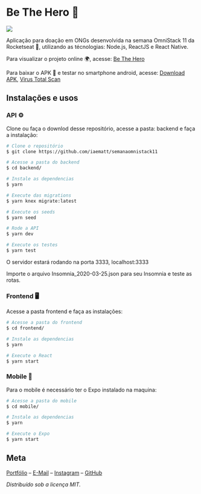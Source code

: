 # Be The Hero 💙

![](https://uploadpost133.s3.amazonaws.com/405c0378e7cf4566c70fd7d7e4765864-be-the-hero.png)

Aplicação para doação em ONGs desenvolvida na semana OmniStack 11 da Rocketseat 🚀, utilizando as técnologias: Node.js, ReactJS e React Native.

Para visualizar o projeto online 🌍, acesse: [Be The Hero](http://bethehero.devbsb.com.br/)

Para baixar o APK 📱 e testar no smartphone android, acesse: [Download APK](http://bethehero.devbsb.com.br/bethehero.apk), [Virus Total Scan](https://www.virustotal.com/gui/url/19df81f86913272e50d9a080c5a1721841ab3eda2190d7fae6b8a3566c48f714/detection)

## Instalações e usos

### API ⚙

Clone ou faça o downlod desse repositório, acesse a pasta: backend e faça a instalação:

```bash
# Clone o repositório
$ git clone https://github.com/iaematt/semanaomnistack11

# Acesse a pasta do backend
$ cd backend/

# Instale as dependencias
$ yarn

# Execute das migrations
$ yarn knex migrate:latest 

# Execute os seeds
$ yarn seed

# Rode a API
$ yarn dev

# Execute os testes
$ yarn test
```

O servidor estará rodando na porta 3333, localhost:3333

Importe o arquivo Insomnia_2020-03-25.json para seu Insomnia e teste as rotas.

### Frontend 🖥

Acesse a pasta frontend e faça as instalações:

```bash
# Acesse a pasta do frontend
$ cd frontend/

# Instale as dependencias
$ yarn

# Execute o React
$ yarn start
```

### Mobile 📱

Para o mobile é necessário ter o Expo instalado na maquina:

```bash
# Acesse a pasta do mobile
$ cd mobile/

# Instale as dependencias
$ yarn

# Execute o Expo
$ yarn start
```

## Meta

[Portfólio](http://devbsb.com.br) – [E-Mail](mailto:matheusbastos@outlook.com) – [Instagram](https://instagram.com/iaematt_)  – [GitHub](https://github.com/iaematt)

*Distribuído sob a licença MIT.*

